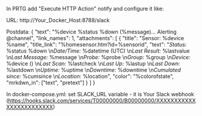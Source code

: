 In PRTG add "Execute HTTP Action" notify and configure it like:

URL: http://Your_Docker_Host:8788/slack

Postdata:
{
    "text": "%device %status %down (%message)... Alerting @channel",
    "link_names": 1,
	"attachments": [
        {
            "title": "Sensor: %device %name",
            "title_link": "%homesensor.htm?id=%sensorid",
            "text": "*Status:* %status %down \n*Date/Time:* %datetime (UTC) \n*Last Result:* %lastvalue \n*Last Message:* %message \n*Probe:* %probe \n*Group:* %group \n*Device:* %device () \n*Last Scan:* %lastcheck \n*Last Up:* %lastup \n*Last Down:* %lastdown \n*Uptime:* %uptime \n*Downtime:* %downtime \n*Cumulated since:* %cumsince \n*Location:* %location",
			"color": "%colorofstate",
			"mrkdwn_in": ["text", "pretext"]
        }
    ]
}

In docker-compose.yml:
set SLACK_URL variable - it is Your Slack webhook (https://hooks.slack.com/services/T00000000/B00000000/XXXXXXXXXXXXXXXXXXXXXXXX)